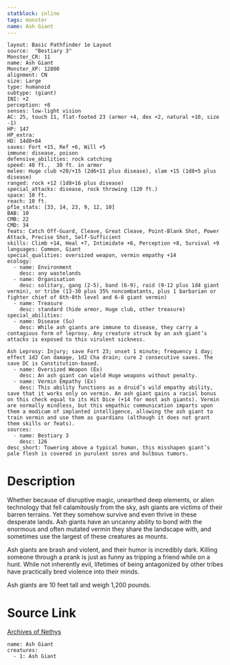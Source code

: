 ```yaml
---
statblock: inline
tags: monster
name: Ash Giant
---
```

```statblock
layout: Basic Pathfinder 1e Layout
source:  "Bestiary 3"
Monster_CR: 11
name: Ash Giant
Monster_XP: 12800
alignment: CN
size: Large
type: humanoid
subtype: (giant)
INI: +2
perception: +8
senses: low-light vision
AC: 25, touch 11, flat-footed 23 (armor +4, dex +2, natural +10, size -1)
HP: 147
HP_extra: 
HD: 14d8+84
saves: Fort +15, Ref +6, Will +5
immune: disease, poison
defensive_abilities: rock catching
speed: 40 ft.,  30 ft. in armor
melee: Huge club +20/+15 (2d6+11 plus disease), slam +15 (1d8+5 plus disease)
ranged: rock +12 (1d8+16 plus disease)
special_attacks: disease, rock throwing (120 ft.)
space: 10 ft.
reach: 10 ft.
pf1e_stats: [33, 14, 23, 9, 12, 10]
BAB: 10
CMB: 22
CMD: 34
feats: Catch Off-Guard, Cleave, Great Cleave, Point-Blank Shot, Power Attack, Precise Shot, Self-Sufficient
skills: Climb +14, Heal +7, Intimidate +6, Perception +8, Survival +9
languages: Common, Giant
special_qualities: oversized weapon, vermin empathy +14
ecology:
  - name: Environment
    desc: any wastelands
  - name: Organisation
    desc: solitary, gang (2-5), band (6-9), raid (9-12 plus 1d4 giant vermin), or tribe (13-30 plus 35% noncombatants, plus 1 barbarian or fighter chief of 6th-8th level and 6-8 giant vermin)
  - name: Treasure
    desc: standard (hide armor, Huge club, other treasure)
special_abilities:
  - name: Disease (Su)
    desc: While ash giants are immune to disease, they carry a contagious form of leprosy. Any creature struck by an ash giant’s attacks is exposed to this virulent sickness.

Ash Leprosy: Injury; save Fort 23; onset 1 minute; frequency 1 day; effect 1d2 Con damage, 1d2 Cha drain; cure 2 consecutive saves. The save DC is Constitution-based.
  - name: Oversized Weapon (Ex)
    desc: An ash giant can wield Huge weapons without penalty.
  - name: Vermin Empathy (Ex)
    desc: This ability functions as a druid’s wild empathy ability, save that it works only on vermin. An ash giant gains a racial bonus on this check equal to its Hit Dice (+14 for most ash giants). Vermin are normally mindless, but this empathic communication imparts upon them a modicum of implanted intelligence, allowing the ash giant to train vermin and use them as guardians (although it does not grant them skills or feats).
sources:
  - name: Bestiary 3
    desc: 126
desc_short: Towering above a typical human, this misshapen giant’s pale flesh is covered in purulent sores and bulbous tumors.
```
# Description
Whether because of disruptive magic, unearthed deep elements, or alien technology that fell calamitously from the sky, ash giants are victims of their barren terrains. Yet they somehow survive and even thrive in these desperate lands. Ash giants have an uncanny ability to bond with the enormous and often mutated vermin they share the landscape with, and sometimes use the largest of these creatures as mounts.

Ash giants are brash and violent, and their humor is incredibly dark. Killing someone through a prank is just as funny as tripping a friend while on a hunt. While not inherently evil, lifetimes of being antagonized by other tribes have practically bred violence into their minds.

Ash giants are 10 feet tall and weigh 1,200 pounds.
# Source Link
[Archives of Nethys](https://aonprd.com/MonsterDisplay.aspx?ItemName=Ash%20Giant)
```encounter-table
name: Ash Giant
creatures:
  - 1: Ash Giant
```
